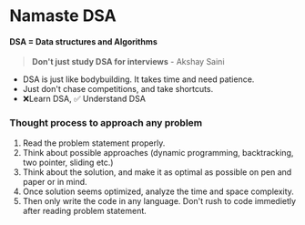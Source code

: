 # Namaste DSA

#### DSA = Data structures and Algorithms

> **Don't just study DSA for interviews** - Akshay Saini

- DSA is just like bodybuilding. It takes time and need patience.
- Just don't chase competitions, and take shortcuts.
- ❌Learn DSA, ✅ Understand DSA

### Thought process to approach any problem

1. Read the problem statement properly.
2. Think about possible approaches (dynamic programming, backtracking, two pointer, sliding etc.)
3. Think about the solution, and make it as optimal as possible on pen and paper or in mind.
4. Once solution seems optimized, analyze the time and space complexity.
5. Then only write the code in any language. Don't rush to code immedietly after reading problem statement.
